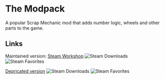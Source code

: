 # The Modpack
A popular Scrap Mechanic mod that adds number logic, wheels and other parts to the game.

## Links
Maintained version: [Steam Workshop](https://steamcommunity.com/sharedfiles/filedetails/?id=2448492759)
![Steam Downloads](https://img.shields.io/steam/downloads/2448492759)
![Steam Favorites](https://img.shields.io/steam/favorites/2448492759)

[Depricated version](https://steamcommunity.com/sharedfiles/filedetails/?id=881254777)
![Steam Downloads](https://img.shields.io/steam/downloads/881254777)
![Steam Favorites](https://img.shields.io/steam/favorites/881254777)
